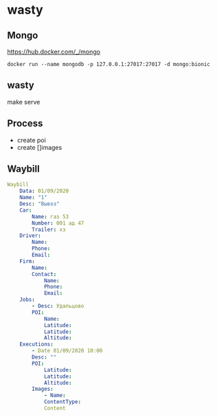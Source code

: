 # wasty

## Mongo

https://hub.docker.com/_/mongo

```
docker run --name mongodb -p 127.0.0.1:27017:27017 -d mongo:bionic
```

## wasty

make serve

## Process

- create poi
- create []images

## Waybill
```yml
Waybill
    Data: 01/09/2020
    Name: "1"
    Desc: "Вывоз"
    Car:
        Name: газ 53
        Number: 001 ад 47
        Trailer: хз
    Driver:
        Name:
        Phone:
        Email:
    Firm:
        Name:
        Contact:
            Name:
            Phone:
            Email:
    Jobs:
        - Desc: Удальцово
        POI:
            Name:
            Latitude:
            Latitude:
            Altitude:
    Executions:
        - Date 01/09/2020 10:00
        Desc: ""
        POI:
            Latitude:
            Latitude:
            Altitude:
        Images:
            - Name:
            ContentType:
            Content
            
```    
    
